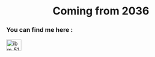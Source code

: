 <h1 align="center">Coming from 2036</h1>

<h3 align="left">You can find me here : </h3>
<p align="left">
<a href="https://twitter.com/ibm_5100_" target="blank"><img align="center" src="https://raw.githubusercontent.com/rahuldkjain/github-profile-readme-generator/master/src/images/icons/Social/twitter.svg" alt="ibm_5100_" height="30" width="40" /></a>
</p>
